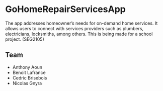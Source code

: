 # GoHomeRepairServicesApp
The app addresses homeowner’s needs for on-demand home services. It allows users to connect with services providers such as plumbers, electricians, locksmiths, among others. This is being made for a school project. (SEG2105)

## Team
* Anthony Aoun
* Benoit Lafrance
* Cedric Brisebois
* Nicolas Gnyra

